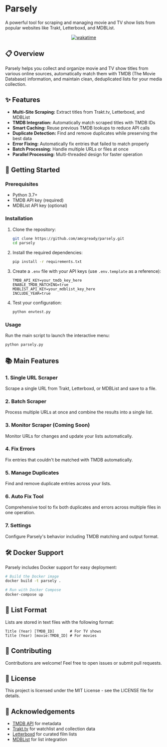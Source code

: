 # Parsely

A powerful tool for scraping and managing movie and TV show lists from popular websites like Trakt, Letterboxd, and MDBList.

<p align="center">
<a href="https://wakatime.com/badge/github/amcgready/Parsely"><img src="https://wakatime.com/badge/github/amcgready/Parsely.svg" alt="wakatime"></a>
</p>

## 📋 Overview

Parsely helps you collect and organize movie and TV show titles from various online sources, automatically match them with TMDB (The Movie Database) information, and maintain clean, deduplicated lists for your media collection.

## ✨ Features

- **Multi-Site Scraping:** Extract titles from Trakt.tv, Letterboxd, and MDBList
- **TMDB Integration:** Automatically match scraped titles with TMDB IDs
- **Smart Caching:** Reuse previous TMDB lookups to reduce API calls
- **Duplicate Detection:** Find and remove duplicates while preserving the best data
- **Error Fixing:** Automatically fix entries that failed to match properly
- **Batch Processing:** Handle multiple URLs or files at once
- **Parallel Processing:** Multi-threaded design for faster operation

## 🚀 Getting Started

### Prerequisites

- Python 3.7+
- TMDB API key (required)
- MDBList API key (optional)

### Installation

1. Clone the repository:
   ```bash
   git clone https://github.com/amcgready/parsely.git
   cd parsely
   ```

2. Install the required dependencies:
   ```bash
   pip install -r requirements.txt
   ```

3. Create a `.env` file with your API keys (use `.env.template` as a reference):
   ```env
   TMDB_API_KEY=your_tmdb_key_here
   ENABLE_TMDB_MATCHING=true
   MDBLIST_API_KEY=your_mdblist_key_here
   INCLUDE_YEAR=true
   ```

4. Test your configuration:
   ```bash
   python envtest.py
   ```

### Usage

Run the main script to launch the interactive menu:

```bash
python parsely.py
```

## 📚 Main Features

### 1. Single URL Scraper

Scrape a single URL from Trakt, Letterboxd, or MDBList and save to a file.

### 2. Batch Scraper

Process multiple URLs at once and combine the results into a single list.

### 3. Monitor Scraper (Coming Soon)

Monitor URLs for changes and update your lists automatically.

### 4. Fix Errors

Fix entries that couldn't be matched with TMDB automatically.

### 5. Manage Duplicates

Find and remove duplicate entries across your lists.

### 6. Auto Fix Tool

Comprehensive tool to fix both duplicates and errors across multiple files in one operation.

### 7. Settings

Configure Parsely's behavior including TMDB matching and output format.

## 🛠️ Docker Support

Parsely includes Docker support for easy deployment:

```bash
# Build the Docker image
docker build -t parsely .

# Run with Docker Compose
docker-compose up
```

## 📝 List Format

Lists are stored in text files with the following format:

```
Title (Year) [TMDB_ID]       # For TV shows
Title (Year) [movie:TMDB_ID] # For movies
```

## 🤝 Contributing

Contributions are welcome! Feel free to open issues or submit pull requests.

## 📜 License

This project is licensed under the MIT License - see the LICENSE file for details.

## 🙏 Acknowledgements

- [TMDB API](https://developers.themoviedb.org/3/getting-started/introduction) for metadata
- [Trakt.tv](https://trakt.tv) for watchlist and collection data
- [Letterboxd](https://letterboxd.com) for curated film lists
- [MDBList](https://mdblist.com) for list integration